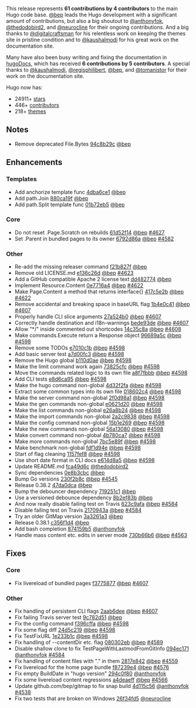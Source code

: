 
This release represents **61 contributions by 4 contributors** to the main Hugo code base.
[@bep](https://github.com/bep) leads the Hugo development with a significant amount of contributions, but also a big shoutout to [@anthonyfok](https://github.com/anthonyfok), [@thedodobird2](https://github.com/thedodobird2), and [@neurocline](https://github.com/neurocline) for their ongoing contributions.
And a big thanks to [@digitalcraftsman](https://github.com/digitalcraftsman) for his relentless work on keeping the themes site in pristine condition and to [@kaushalmodi](https://github.com/kaushalmodi) for his great work on the documentation site.

Many have also been busy writing and fixing the documentation in [hugoDocs](https://github.com/gohugoio/hugoDocs), 
which has received **6 contributions by 5 contributors**. A special thanks to [@kaushalmodi](https://github.com/kaushalmodi), [@regisphilibert](https://github.com/regisphilibert), [@bep](https://github.com/bep), and [@tomanistor](https://github.com/tomanistor) for their work on the documentation site.


Hugo now has:

* 24911+ [stars](https://github.com/gohugoio/hugo/stargazers)
* 446+ [contributors](https://github.com/gohugoio/hugo/graphs/contributors)
* 218+ [themes](http://themes.gohugo.io/)


## Notes

* Remove deprecated File.Bytes [94c8b29c](https://github.com/gohugoio/hugo/commit/94c8b29c39d0c485ee91d98c08fd615c28802496) [@bep](https://github.com/bep) 

## Enhancements

### Templates

* Add anchorize template func [4dba6ce1](https://github.com/gohugoio/hugo/commit/4dba6ce15ae9b5208b1e2d68c96d7b1dce0a07ab) [@bep](https://github.com/bep) 
* Add path.Join [880ca19f](https://github.com/gohugoio/hugo/commit/880ca19f209e68e6a8daa6686b361515ecacc91e) [@bep](https://github.com/bep) 
* Add path.Split template func [01b72eb5](https://github.com/gohugoio/hugo/commit/01b72eb592d0e0aefc5f7ae42f9f6ff112883bb6) [@bep](https://github.com/bep) 

### Core

* Do not reset .Page.Scratch on rebuilds [61d52f14](https://github.com/gohugoio/hugo/commit/61d52f146297950e283ae086d8b1af61099d22a0) [@bep](https://github.com/bep) [#4627](https://github.com/gohugoio/hugo/issues/4627)
* Set .Parent in bundled pages to its owner [6792d86a](https://github.com/gohugoio/hugo/commit/6792d86ad028571c684a776c5f00e0107838c955) [@bep](https://github.com/bep) [#4582](https://github.com/gohugoio/hugo/issues/4582)

### Other

* Re-add the missing releaser command [f21b827f](https://github.com/gohugoio/hugo/commit/f21b827f7b1b200b83f64a558b1b44cf6bf312e9) [@bep](https://github.com/bep) 
* Remove old LICENSE.md [e136c26d](https://github.com/gohugoio/hugo/commit/e136c26d0cf9e74b78e8d13abee059848546391c) [@bep](https://github.com/bep) [#4623](https://github.com/gohugoio/hugo/issues/4623)
* Add a GitHub compatible Apache 2 license text [dd482774](https://github.com/gohugoio/hugo/commit/dd482774973fc50f03c6131a471223709bb3f3d6) [@bep](https://github.com/bep) 
* Implement Resource.Content [0e7716a4](https://github.com/gohugoio/hugo/commit/0e7716a42450401c7998aa81ad2ed98c8ab109e8) [@bep](https://github.com/bep) [#4622](https://github.com/gohugoio/hugo/issues/4622)
* Make Page.Content a method that returns interface{} [417c5e2b](https://github.com/gohugoio/hugo/commit/417c5e2b67b97fa80a0b6f77d259966f03b95344) [@bep](https://github.com/bep) [#4622](https://github.com/gohugoio/hugo/issues/4622)
* Remove accidental and breaking space in baseURL flag [1b4e0c41](https://github.com/gohugoio/hugo/commit/1b4e0c4161fb631add62e77f494a7e62c3619020) [@bep](https://github.com/bep) [#4607](https://github.com/gohugoio/hugo/issues/4607)
* Properly handle CLI slice arguments [27a524b0](https://github.com/gohugoio/hugo/commit/27a524b0905ec73c1eef233f94700feb9f465011) [@bep](https://github.com/bep) [#4607](https://github.com/gohugoio/hugo/issues/4607)
* Correctly handle destination and i18n-warnings [bede93de](https://github.com/gohugoio/hugo/commit/bede93de005dcf934f3ec9be6388310ac6c57acd) [@bep](https://github.com/bep) [#4607](https://github.com/gohugoio/hugo/issues/4607)
* Allow "*/" inside commented out shortcodes [14c35c8a](https://github.com/gohugoio/hugo/commit/14c35c8a56c4dc9a1ee0053e9ff976be7715ba99) [@bep](https://github.com/bep) [#4608](https://github.com/gohugoio/hugo/issues/4608)
* Make commands.Execute return a Response object [96689a5c](https://github.com/gohugoio/hugo/commit/96689a5c319f720368491226f034d0ff9585217c) [@bep](https://github.com/bep) [#4598](https://github.com/gohugoio/hugo/issues/4598)
* Remove some TODOs [e7010c1b](https://github.com/gohugoio/hugo/commit/e7010c1b621d68ee53411a5ba8143d07b976d9fe) [@bep](https://github.com/bep) [#4598](https://github.com/gohugoio/hugo/issues/4598)
* Add basic server test [a7d00fc3](https://github.com/gohugoio/hugo/commit/a7d00fc39e87a5cac99b3a2380f5cc8c135d2b4b) [@bep](https://github.com/bep) [#4598](https://github.com/gohugoio/hugo/issues/4598)
* Remove the Hugo global [b110d0ae](https://github.com/gohugoio/hugo/commit/b110d0ae04e13fb45c739bcebb580709745082e6) [@bep](https://github.com/bep) [#4598](https://github.com/gohugoio/hugo/issues/4598)
* Make the limit command work again [73825cfc](https://github.com/gohugoio/hugo/commit/73825cfc1c0b007830b24bb1947a565175b52d36) [@bep](https://github.com/bep) [#4598](https://github.com/gohugoio/hugo/issues/4598)
* Move the commands related logic to its own file [a8f7fbbb](https://github.com/gohugoio/hugo/commit/a8f7fbbb10aa78f3ebac008d29d9969bb197393c) [@bep](https://github.com/bep) [#4598](https://github.com/gohugoio/hugo/issues/4598)
* Add CLI tests [e8d6ca95](https://github.com/gohugoio/hugo/commit/e8d6ca9531d19e4e898c57d77d2fd627ea38ade0) [@bep](https://github.com/bep) [#4598](https://github.com/gohugoio/hugo/issues/4598)
* Make the hugo command non-global [4d32f2fa](https://github.com/gohugoio/hugo/commit/4d32f2fa8969f368b088dc9bcedb45f2c986cb27) [@bep](https://github.com/bep) [#4598](https://github.com/gohugoio/hugo/issues/4598)
* Extract some common types into its own file [018602c4](https://github.com/gohugoio/hugo/commit/018602c46db8d729af2871bd5f4c1e7480420f09) [@bep](https://github.com/bep) [#4598](https://github.com/gohugoio/hugo/issues/4598)
* Make the server command non-global [2f0d98a1](https://github.com/gohugoio/hugo/commit/2f0d98a19b021d03930003217b0519afaef3a391) [@bep](https://github.com/bep) [#4598](https://github.com/gohugoio/hugo/issues/4598)
* Make the gen commands non-global [e0621d20](https://github.com/gohugoio/hugo/commit/e0621d207ce3278a82f8a60607e9cdd304149029) [@bep](https://github.com/bep) [#4598](https://github.com/gohugoio/hugo/issues/4598)
* Make the list commands non-global [e26a8b24](https://github.com/gohugoio/hugo/commit/e26a8b242a6434117d089a0799238add7025dbf4) [@bep](https://github.com/bep) [#4598](https://github.com/gohugoio/hugo/issues/4598)
* Make the import commands non-global [2a2c9838](https://github.com/gohugoio/hugo/commit/2a2c9838671b5401331d20f8c72e2b934fe34e8d) [@bep](https://github.com/bep) [#4598](https://github.com/gohugoio/hugo/issues/4598)
* Make the config command non-global [15b1e269](https://github.com/gohugoio/hugo/commit/15b1e269ade91ddc6a74c552bc61b0c5e527d268) [@bep](https://github.com/bep) [#4598](https://github.com/gohugoio/hugo/issues/4598)
* Make the new commands non-global [56a13080](https://github.com/gohugoio/hugo/commit/56a13080446283ed1cde6b69fc6f4fac85076c84) [@bep](https://github.com/bep) [#4598](https://github.com/gohugoio/hugo/issues/4598)
* Make convert command non-global [4b780ca7](https://github.com/gohugoio/hugo/commit/4b780ca778ee7f25af808da38ede964a01698c70) [@bep](https://github.com/bep) [#4598](https://github.com/gohugoio/hugo/issues/4598)
* Make more commands non-global [7bc5e89f](https://github.com/gohugoio/hugo/commit/7bc5e89fbaa5c613b8853ff7b69fae570bd0b56d) [@bep](https://github.com/bep) [#4598](https://github.com/gohugoio/hugo/issues/4598)
* Make benchmark non-global [fdf1d94e](https://github.com/gohugoio/hugo/commit/fdf1d94ebc7d1aa4855c62237f2edbd4bdade1a7) [@bep](https://github.com/bep) [#4598](https://github.com/gohugoio/hugo/issues/4598)
* Start of flag cleaning [1157fef8](https://github.com/gohugoio/hugo/commit/1157fef85908ea54883fe0dba6adc4861ba02162) [@bep](https://github.com/bep) [#4598](https://github.com/gohugoio/hugo/issues/4598)
* Use short date format in CLI docs [e614d8a5](https://github.com/gohugoio/hugo/commit/e614d8a57c2ff5eef9270d51fcc6518398d7ff88) [@bep](https://github.com/bep) [#4598](https://github.com/gohugoio/hugo/issues/4598)
* Update README.md [fca49d6c](https://github.com/gohugoio/hugo/commit/fca49d6c608d227049cb2f26895cfecc685f1c89) [@thedodobird2](https://github.com/thedodobird2) 
* Sync dependencies [0e8b3cbc](https://github.com/gohugoio/hugo/commit/0e8b3cbcd274e1f2e14be694c794a544f49efb56) [@bep](https://github.com/bep) 
* Bump Go versions [230f2b8c](https://github.com/gohugoio/hugo/commit/230f2b8c4fce03f14847de2b22402e64d4d69783) [@bep](https://github.com/bep) [#4545](https://github.com/gohugoio/hugo/issues/4545)
* Release 0.38.2 [47da0dca](https://github.com/gohugoio/hugo/commit/47da0dca52d52ed36b1fd7ba637547cdd7d9f2ff) [@bep](https://github.com/bep) 
* Bump the debouncer dependency [719251c1](https://github.com/gohugoio/hugo/commit/719251c1af716e10f64db4bad251cd32f1f970b3) [@bep](https://github.com/bep) 
* Use a versioned debounce dependency [8b2ef83b](https://github.com/gohugoio/hugo/commit/8b2ef83bb17b9ab4803a04a2d0ae2c8ec76d3f29) [@bep](https://github.com/bep) 
* And now really disable failing test on Travis [623c9afa](https://github.com/gohugoio/hugo/commit/623c9afa8409855ccfd7b000ae7c6780b780a5af) [@bep](https://github.com/bep) [#4584](https://github.com/gohugoio/hugo/issues/4584)
* Disable failing test on Travis [2170943a](https://github.com/gohugoio/hugo/commit/2170943ae6e4bcbbcb9cfad244fec5da8c1d6462) [@bep](https://github.com/bep) [#4584](https://github.com/gohugoio/hugo/issues/4584)
* Try an older GitMap version [3a3261a3](https://github.com/gohugoio/hugo/commit/3a3261a3b9565526840b1ff1bced01e1873cc6e5) [@bep](https://github.com/bep) 
* Release 0.38.1 [c356f1d4](https://github.com/gohugoio/hugo/commit/c356f1d417d2e158f2e5a252ba5826414ac60b1a) [@bep](https://github.com/bep) 
* Add bash completion [874159b5](https://github.com/gohugoio/hugo/commit/874159b5436bc9080aec71a9c26d35f8f62c9fd0) [@anthonyfok](https://github.com/anthonyfok) 
* Handle mass content etc. edits in server mode [730b66b6](https://github.com/gohugoio/hugo/commit/730b66b6520f263af16f555d1d7be51205a8e51d) [@bep](https://github.com/bep) [#4563](https://github.com/gohugoio/hugo/issues/4563)

## Fixes

### Core

* Fix livereload of bundled pages [f3775877](https://github.com/gohugoio/hugo/commit/f3775877c61c11ab7c8fd1fc3e15470bf5da4820) [@bep](https://github.com/bep) [#4607](https://github.com/gohugoio/hugo/issues/4607)

### Other

* Fix handling of persistent CLI flags [2aab6dee](https://github.com/gohugoio/hugo/commit/2aab6dee850517533683504a6158e0ef0a3ffc57) [@bep](https://github.com/bep) [#4607](https://github.com/gohugoio/hugo/issues/4607)
* Fix failing Travis server test [9c782d51](https://github.com/gohugoio/hugo/commit/9c782d5147bfea0dd85cf3374f598f0176f204eb) [@bep](https://github.com/bep) 
* Fix the config command [f396cffa](https://github.com/gohugoio/hugo/commit/f396cffa239e948075af2224208671956d8b4a84) [@bep](https://github.com/bep) [#4598](https://github.com/gohugoio/hugo/issues/4598)
* Fix some flag diff [24d5c219](https://github.com/gohugoio/hugo/commit/24d5c219424a9777bb1dd366b43e68e6f47e1adb) [@bep](https://github.com/bep) [#4598](https://github.com/gohugoio/hugo/issues/4598)
* Fix TestFixURL [1e233b1c](https://github.com/gohugoio/hugo/commit/1e233b1c4598fd8cbce7da8a67bf2c4918c6047e) [@bep](https://github.com/bep) [#4598](https://github.com/gohugoio/hugo/issues/4598)
* Fix handling of --contentDir etc. flag [080302eb](https://github.com/gohugoio/hugo/commit/080302eb8757fd94ccbd6bf99103432cd98e716c) [@bep](https://github.com/bep) [#4589](https://github.com/gohugoio/hugo/issues/4589)
* Disable shallow clone to fix TestPageWithLastmodFromGitInfo [094ec171](https://github.com/gohugoio/hugo/commit/094ec171420e659cdf962a19dd90105912ce9901) [@anthonyfok](https://github.com/anthonyfok) [#4584](https://github.com/gohugoio/hugo/issues/4584)
* Fix handling of content files with "." in them [2817e842](https://github.com/gohugoio/hugo/commit/2817e842407c8dcbfc738297ab634392fcb41ce1) [@bep](https://github.com/bep) [#4559](https://github.com/gohugoio/hugo/issues/4559)
* Fix livereload for the home page bundle [f87239e4](https://github.com/gohugoio/hugo/commit/f87239e4cab958bf59ecfb1beb8cac439441a553) [@bep](https://github.com/bep) [#4576](https://github.com/gohugoio/hugo/issues/4576)
* Fix empty BuildDate in "hugo version" [294c0f80](https://github.com/gohugoio/hugo/commit/294c0f8001fe598278c1eb8015deb6b98e8de686) [@anthonyfok](https://github.com/anthonyfok) 
* Fix some livereload content regressions [a4deaeff](https://github.com/gohugoio/hugo/commit/a4deaeff0cfd70abfbefa6d40c0b86839a216f6d) [@bep](https://github.com/bep) [#4566](https://github.com/gohugoio/hugo/issues/4566)
* Update github.com/bep/gitmap to fix snap build [4d115c56](https://github.com/gohugoio/hugo/commit/4d115c56fac9060230fbac6181a05f7cc6d10b42) [@anthonyfok](https://github.com/anthonyfok) [#4538](https://github.com/gohugoio/hugo/issues/4538)
* Fix two tests that are broken on Windows [26f34fd5](https://github.com/gohugoio/hugo/commit/26f34fd59da1ce1885d4f2909c5d9ef9c1726944) [@neurocline](https://github.com/neurocline) 





